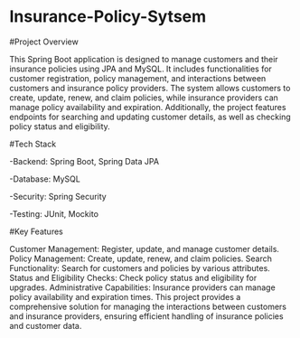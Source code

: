 # Insurance-Policy-Sytsem
#Project Overview

This Spring Boot application is designed to manage customers and their insurance policies using JPA and MySQL.
It includes functionalities for customer registration, policy management, and interactions between customers and insurance policy providers.
The system allows customers to create, update, renew, and claim policies, while insurance providers can manage policy availability and expiration. 
Additionally, the project features endpoints for searching and updating customer details, as well as checking policy status and eligibility.

#Tech Stack

-Backend: Spring Boot, Spring Data JPA

-Database: MySQL

-Security: Spring Security

-Testing: JUnit, Mockito

#Key Features

Customer Management: Register, update, and manage customer details.
Policy Management: Create, update, renew, and claim policies.
Search Functionality: Search for customers and policies by various attributes.
Status and Eligibility Checks: Check policy status and eligibility for upgrades.
Administrative Capabilities: Insurance providers can manage policy availability and expiration times.
This project provides a comprehensive solution for managing the interactions between customers and insurance providers, 
ensuring efficient handling of insurance policies and customer data.



